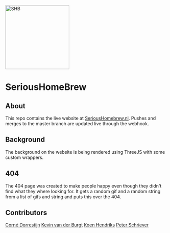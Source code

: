 <img alt="SHB" src="http://serioushomebrew.nl/logo.png" height="200px" width="200px">

SeriousHomeBrew
===============

## About
This repo contains the live website at [SeriousHomebrew.nl](http://serioushomebrew.nl).
Pushes and merges to the master branch are updated live through the webhook.

## Background
The background on the website is being rendered using ThreeJS with some custom wrappers.

## 404
The 404 page was created to make people happy even though they didn't find what they where looking for.
It gets a random gif and a random string from a list of gifs and string and puts this over the 404. 


Contributors
------------
[Corné Dorrestijn](https://github.com/cornedor/)
[Kevin van der Burgt](https://github.com/kevinvdburgt/)
[Koen Hendriks](https://github.com/koenhendriks/)
[Peter Schriever](https://github.com/peterschriever/)
